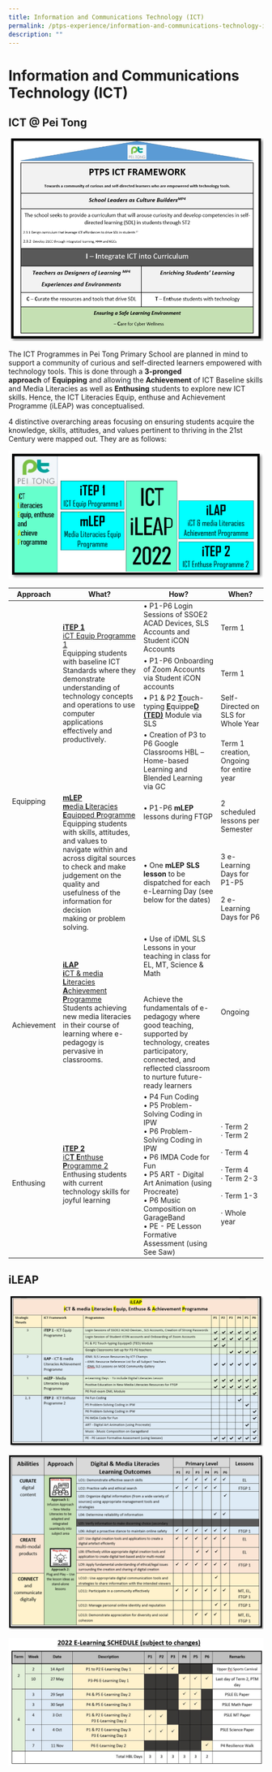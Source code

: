 ```yaml
---
title: Information and Communications Technology (ICT)
permalink: /ptps-experience/information-and-communications-technology-ict/
description: ""
---
```


# Information and Communications Technology (ICT)


## ICT @ Pei Tong


![](/images/PTPS%20Experience/ICT/ICT-framework.png)

The ICT Programmes in Pei Tong Primary School are planned in mind to support a community of curious and self-directed learners empowered with technology tools. This is done through a **3-pronged approach** of **Equipping** and allowing the **Achievement** of ICT Baseline skills and Media Literacies as well as **Enthusing** students to explore new ICT skills. Hence, the ICT Literacies Equip, enthuse and Achievement Programme (iLEAP) was conceptualised. 

  

4 distinctive overarching areas focusing on ensuring students acquire the knowledge, skills, attitudes, and values pertinent to thriving in the 21st Century were mapped out. They are as follows:

![](/images/PTPS%20Experience/ICT/ICT%20ileap.png)

<table>
<thead>
  <tr>
    <th>Approach</th>
    <th>What?</th>
    <th>How?</th>
    <th>When?</th>
  </tr>
</thead>
<tbody>
  <tr>
    <td rowspan="6"> <br> <br> <br> <br> <br> <br> <br> <br>Equipping</td>
		<td rowspan="4"><b><u>iTEP 1</u></b><br><u>iCT Equip Programme 1</u><br>Equipping students with baseline ICT Standards where they demonstrate understanding of technology concepts and operations to use computer applications effectively and productively.<br> <br> <br> <br> </td>
    <td>•     P1-P6 Login Sessions of SSOE2 ACAD Devices, SLS Accounts and Student iCON Accounts</td>
    <td>Term 1</td>
  </tr>
  <tr>
    <td>•     P1-P6 Onboarding of Zoom Accounts via Student iCON accounts</td>
    <td>Term 1</td>
  </tr>
  <tr>
    <td>•     P1 &amp; P2 <b><u>T</u></b>ouch-typing <b><u>E</u></b>quippe<b><u>D</u></b>  <b><u>(TED)</u></b> Module via SLS</td>
    <td>Self-Directed on SLS for Whole Year</td>
  </tr>
  <tr>
    <td>•     Creation of P3 to P6 Google Classrooms HBL –<br>     Home-based Learning and Blended Learning via GC</td>
    <td>Term 1 creation, Ongoing for entire year</td>
  </tr>
  <tr>
		<td rowspan="2"><u><b>mLEP</b> <br><b>m</b>edia <b>L</b>iteracies <b>E</b>quipped <b>P</b>rogramme</u><br>Equipping students with skills, attitudes, and values to navigate within and across digital sources to check and make judgement on the quality and usefulness of the information for decision<br>making or problem solving.</td>
    <td>•     P1-P6 <b>mLEP</b> lessons during FTGP<br><br></td>
    <td>2 scheduled lessons per Semester</td>
  </tr>
  <tr>
    <td>•     One <b>mLEP SLS lesson</b> to be dispatched for each e-Learning Day (see below for the dates)<br><br> </td>
    <td>3 e-Learning Days for P1-P5<br><br>2 e-Learning Days for P6</td>
  </tr>
  <tr>
    <td> <br> <br> <br>Achievement</td>
		<td><u><b>iLAP</b> <br><b>i</b>CT &amp; media <b>L</b>iteracies <b>A</b>chievement <b>P</b>rogramme</u><br>Students achieving new media literacies in their course of learning where e-pedagogy is pervasive in classrooms.<br> </td>
    <td>•     Use of iDML SLS Lessons in your teaching in class for EL, MT, Science &amp; Math<br><br><br>Achieve the fundamentals of e-pedagogy where good teaching, supported by technology, creates participatory, connected, and reflected classroom to nurture future-ready learners</td>
    <td>Ongoing</td>
  </tr>
  <tr>
    <td> <br> <br>Enthusing</td>
		<td><u><b>iTEP 2</b> <br><b></b>iC<b>T</b> <b>E</b>nthuse <b>P</b>rogramme 2</u><br>Enthusing students with current technology skills for joyful learning</td>
    <td>•     P4 Fun Coding<br>•     P5 Problem-Solving Coding in IPW<br>•     P6 Problem-Solving Coding in IPW<br>•     P6 IMDA Code for Fun<br>•     P5 ART - Digital Art Animation (using Procreate)<br>•     P6 Music Composition on GarageBand<br>•     PE - PE Lesson Formative Assessment (using See Saw)</td>
    <td>·     Term 2<br>·     Term 2<br> <br>·     Term 4<br> <br>·     Term 4<br>·     Term 2-3<br> <br>·     Term 1-3<br> <br>·     Whole year</td>
  </tr>
</tbody>
</table>


## iLEAP

![](/images/PTPS%20Experience/ICT/ICT%20ileap2.png)

![](/images/PTPS%20Experience/ICT/ICT%20ileap3.png)

![](/images/PTPS%20Experience/ICT/e-learning.jpeg)